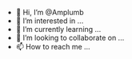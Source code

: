 - 👋 Hi, I’m @Amplumb
- 👀 I’m interested in ...
- 🌱 I’m currently learning ...
- 💞️ I’m looking to collaborate on ...
- 📫 How to reach me ...

<!---
Amplumb/Amplumb is a ✨ special ✨ repository because its `README.md` (this file) appears on your GitHub profile.
You can click the Preview link to take a look at your changes.
--->
